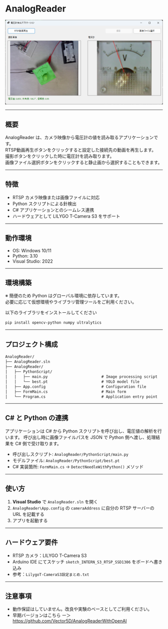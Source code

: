 # AnalogReader

![AnalogReader](/Image.png)

---

## 概要

AnalogReader は、カメラ映像から電圧計の値を読み取るアプリケーションです。  
RTSP動画再生ボタンをクリックすると設定した接続先の動画を再生します。  
撮影ボタンをクリックした時に電圧計を読み取ります。  
画像ファイル選択ボタンをクリックすると静止画から選択することもできます。  

---

## 特徴
- RTSP カメラ映像または画像ファイルに対応
- Python スクリプトによる針検出
- C# アプリケーションとのシームレス連携
- ハードウェアとして LILYGO T-Camera S3 をサポート

---

## 動作環境

- OS: Windows 10/11
- Python: 3.10
- Visual Studio: 2022

---

## 環境構築

※ 簡便のため Python はグローバル環境に依存しています。  
必要に応じて仮想環境やライブラリ管理ツールをご利用ください。

以下のライブラリをインストールしてください

```bash
pip install opencv-python numpy ultralytics
```

---

## プロジェクト構成

```
AnalogReader/
├── AnalogReader.sln
├── AnalogReader/
│   ├── PythonScript/
│   │   ├── main.py                        # Image processing script
│   │   └── best.pt                        # YOLO model file
│   ├── App.config                         # Configuration file
│   ├── FormMain.cs                        # Main form
│   └── Program.cs                         # Application entry point
```

---

## C# と Python の連携

アプリケーションは C# から Python スクリプトを呼び出し、電圧値の解析を行います。
呼び出し時に画像ファイルパスを JSON で Python 側へ渡し、処理結果を C# 側で受け取ります。

- 呼び出しスクリプト: `AnalogReader/PythonScript/main.py`
- モデルファイル: `AnalogReader/PythonScript/best.pt`
- C# 実装箇所: `FormMain.cs` → `DetectNeedleWithPython()` メソッド

---

## 使い方

1. **Visual Studio** で `AnalogReader.sln` を開く
2. `AnalogReader\App.config` の `cameraAddress` に自分の RTSP サーバーの URL を記載する
3. アプリを起動する

---

## ハードウェア要件

* RTSP カメラ：LILYGO T-Camera S3
* Arduino IDE にてスケッチ `sketch_INTERN_S3_RTSP_SSD1306` をボードへ書き込み
* 参考：`LilygoT-CameraS3設定まとめ.txt`

---

## 注意事項

* 動作保証はしていません。改良や実験のベースとしてご利用ください。
* 早期バージョンはこちら ー＞ https://github.com/Vector5D/AnalogReaderWithOpenAI
